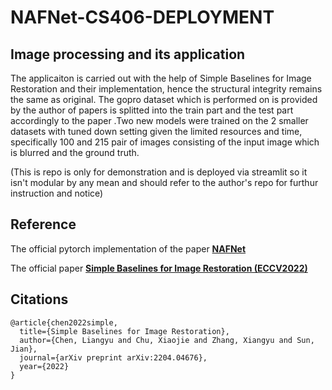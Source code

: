 # NAFNet-CS406-DEPLOYMENT
## Image processing and its application
The applicaiton is carried out with the help of Simple Baselines for Image Restoration and their implementation, hence the structural integrity remains the same as original. The gopro dataset which is performed on is provided by the author of papers is splitted into the train part and the test part accordingly to the paper .Two new models were trained on the 2 smaller datasets with tuned down setting given the limited resources and time, specifically 100 and 215 pair of images consisting of the input image which is blurred and the ground truth. 

(This is repo is only for demonstration and is deployed via streamlit so it isn't modular by any mean and should refer to the author's repo for furthur instruction and notice)

## Reference
The official pytorch implementation of the paper **[NAFNet](https://github.com/megvii-research/NAFNet)**

The official paper **[Simple Baselines for Image Restoration (ECCV2022)](https://github.com/megvii-research/NAFNet)**
## Citations
```
@article{chen2022simple,
  title={Simple Baselines for Image Restoration},
  author={Chen, Liangyu and Chu, Xiaojie and Zhang, Xiangyu and Sun, Jian},
  journal={arXiv preprint arXiv:2204.04676},
  year={2022}
}
```
